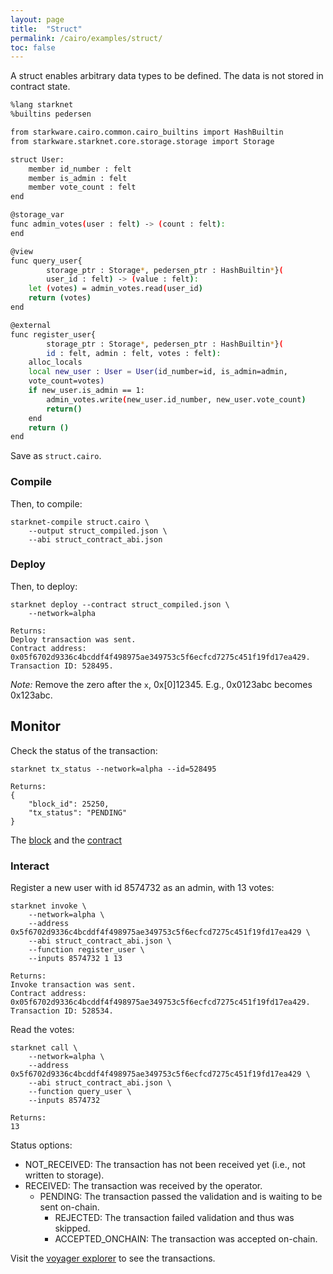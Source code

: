 ```yaml
---
layout: page
title:  "Struct"
permalink: /cairo/examples/struct/
toc: false
---
```


A struct enables arbitrary data types to be defined. The data is not
stored in contract state.

```sh
%lang starknet
%builtins pedersen

from starkware.cairo.common.cairo_builtins import HashBuiltin
from starkware.starknet.core.storage.storage import Storage

struct User:
    member id_number : felt
    member is_admin : felt
    member vote_count : felt
end

@storage_var
func admin_votes(user : felt) -> (count : felt):
end

@view
func query_user{
        storage_ptr : Storage*, pedersen_ptr : HashBuiltin*}(
        user_id : felt) -> (value : felt):
    let (votes) = admin_votes.read(user_id)
    return (votes)
end

@external
func register_user{
        storage_ptr : Storage*, pedersen_ptr : HashBuiltin*}(
        id : felt, admin : felt, votes : felt):
    alloc_locals
    local new_user : User = User(id_number=id, is_admin=admin,
    vote_count=votes)
    if new_user.is_admin == 1:
        admin_votes.write(new_user.id_number, new_user.vote_count)
        return()
    end
    return ()
end
```
Save as `struct.cairo`.

### Compile

Then, to compile:
```
starknet-compile struct.cairo \
    --output struct_compiled.json \
    --abi struct_contract_abi.json
```
### Deploy

Then, to deploy:
```
starknet deploy --contract struct_compiled.json \
    --network=alpha

Returns:
Deploy transaction was sent.
Contract address: 0x05f6702d9336c4bcddf4f498975ae349753c5f6ecfcd7275c451f19fd17ea429.
Transaction ID: 528495.
```

*Note:* Remove the zero after the `x`, 0x[0]12345. E.g., 0x0123abc becomes 0x123abc.

## Monitor

Check the status of the transaction:

```
starknet tx_status --network=alpha --id=528495

Returns:
{
    "block_id": 25250,
    "tx_status": "PENDING"
}
```
The [block](https://voyager.online/block/25250) and the
[contract](https://voyager.online/contract/0x5f6702d9336c4bcddf4f498975ae349753c5f6ecfcd7275c451f19fd17ea429#state)

### Interact

Register a new user with id 8574732 as an admin, with 13 votes:

```
starknet invoke \
    --network=alpha \
    --address 0x5f6702d9336c4bcddf4f498975ae349753c5f6ecfcd7275c451f19fd17ea429 \
    --abi struct_contract_abi.json \
    --function register_user \
    --inputs 8574732 1 13

Returns:
Invoke transaction was sent.
Contract address: 0x05f6702d9336c4bcddf4f498975ae349753c5f6ecfcd7275c451f19fd17ea429.
Transaction ID: 528534.
```
Read the votes:
```
starknet call \
    --network=alpha \
    --address 0x5f6702d9336c4bcddf4f498975ae349753c5f6ecfcd7275c451f19fd17ea429 \
    --abi struct_contract_abi.json \
    --function query_user \
    --inputs 8574732

Returns:
13
```
Status options:

- NOT_RECEIVED: The transaction has not been received yet (i.e., not written to storage).
- RECEIVED: The transaction was received by the operator.
    - PENDING: The transaction passed the validation and is waiting to be sent on-chain.
        - REJECTED: The transaction failed validation and thus was skipped.
        - ACCEPTED_ONCHAIN: The transaction was accepted on-chain.


Visit the [voyager explorer](https://voyager.online/) to see the transactions.